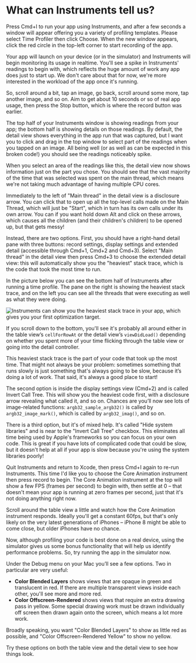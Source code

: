 # What can Instruments tell us?

Press Cmd+I to run your app using Instruments, and after a few seconds a window will appear offering you a variety of profiling templates. Please select Time Profiler then click Choose. When the new window appears, click the red circle in the top-left corner to start recording of the app.

Your app will launch on your device (or in the simulator) and Instruments will begin monitoring its usage in realtime. You'll see a spike in Instruments' readings to begin with, which reflects the huge amount of work any app does just to start up. We don't care about that for now, we're more interested in the workload of the app once it's running.

So, scroll around a bit, tap an image, go back, scroll around some more, tap another image, and so on. Aim to get about 10 seconds or so of real app usage, then press the Stop button, which is where the record button was earlier.

The top half of your Instruments window is showing readings from your app; the bottom half is showing details on those readings. By default, the detail view shows everything in the app run that was captured, but I want you to click and drag in the top window to select part of the readings when you tapped on an image. All being well (or as well as can be expected in this broken code!) you should see the readings noticeably spike.

When you select an area of the readings like this, the detail view now shows information just on the part you chose. You should see that the vast majority of the time that was selected was spent on the main thread, which means we're not taking much advantage of having multiple CPU cores.

Immediately to the left of "Main thread" in the detail view is a disclosure arrow. You can click that to open up all the top-level calls made on the Main Thread, which will just be "Start", which in turn has its own calls under its own arrow. You can if you want hold down Alt and click on these arrows, which causes all the children (and their children's children) to be opened up, but that gets messy!

Instead, there are two options. First, you should have a right-hand detail pane with three buttons: record settings, display settings and extended detail (accessible through Cmd+1, Cmd+2 and Cmd+3). Select "Main thread" in the detail view then press Cmd+3 to choose the extended detail view: this will automatically show you the "heaviest" stack trace, which is the code that took the most time to run.

In the picture below you can see the bottom half of Instruments after running a time profile. The pane on the right is showing the heaviest stack trace, and on the left you can see all the threads that were executing as well as what they were doing.

![Instruments can show you the heaviest stack trace in your app, which gives you your first optimization target.](30-1.png)

If you scroll down to the bottom, you'll see it's probably all around either in the table view’s `cellForRowAt` or the detail view’s `viewDidLoad()` depending on whether you spent more of your time flicking through the table view or going into the detail controller.

This heaviest stack trace is the part of your code that took up the most time. That might not always be your problem: sometimes something that runs slowly is just something that's always going to be slow, because it’s doing a lot of work. That said, it's always a good place to start!

The second option is inside the display settings view (Cmd+2) and is called Invert Call Tree. This will show you the heaviest code first, with a disclosure arrow revealing what called it, and so on. Chances are you’ll now see lots of image-related functions: `argb32_sample_argb32()` is called by `argb32_image_mark()`, which is called by `argb32_imag()`, and so on.

There is a third option, but it's of mixed help. It's called "Hide system libraries" and is near to the "Invert Call Tree" checkbox. This eliminates all time being used by Apple's frameworks so you can focus on your own code. This is great if you have lots of complicated code that could be slow, but it doesn't help at all if your app is slow because you're using the system libraries poorly!

Quit Instruments and return to Xcode, then press Cmd+I again to re-run Instruments. This time I'd like you to choose the Core Animation instrument then press record to begin. The Core Animation instrument at the top will show a few FPS (frames per second) to begin with, then settle at 0 – that doesn't mean your app is running at zero frames per second, just that it's not doing anything right now.

Scroll around the table view a little and watch how the Core Animation instrument responds. Ideally you'll get a constant 60fps, but that's only likely on the very latest generations of iPhones – iPhone 8 might be able to come close, but older iPhones have no chance.

Now, although profiling your code is best done on a real device, using the simulator gives us some bonus functionality that will help us identify performance problems. So, try running the app in the simulator now.

Under the Debug menu on your Mac you’ll see a few options. Two in particular are very useful:

- **Color Blended Layers** shows views that are opaque in green and translucent in red. If there are multiple transparent views inside each other, you'll see more and more red.
- **Color Offscreen-Rendered** shows views that require an extra drawing pass in yellow. Some special drawing work must be drawn individually off screen then drawn again onto the screen, which means a lot more work.

Broadly speaking, you want "Color Blended Layers" to show as little red as possible, and "Color Offscreen-Rendered Yellow" to show no yellow.

Try these options on both the table view and the detail view to see how things look.
